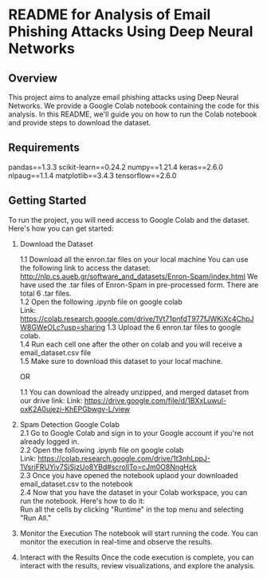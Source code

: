 # README for Analysis of Email Phishing Attacks Using Deep Neural Networks

## Overview

This project aims to analyze email phishing attacks using Deep Neural Networks. 
We provide a Google Colab notebook containing the code for this analysis. 
In this README, we'll guide you on how to run the Colab notebook and provide steps to download the dataset.

## Requirements
pandas==1.3.3
scikit-learn==0.24.2
numpy==1.21.4
keras==2.6.0
nlpaug==1.1.4
matplotlib==3.4.3
tensorflow==2.6.0

## Getting Started

To run the project, you will need access to Google Colab and the dataset. Here's how you can get started:

1. Download the Dataset

	1.1 Download all the enron.tar files on your local machine
		You can use the following link to access the dataset: http://nlp.cs.aueb.gr/software_and_datasets/Enron-Spam/index.html
		We have used the .tar files of Enron-Spam in pre-processed form. There are total 6 .tar files. <br>
	1.2  Open the following .ipynb file on google colab <br>
		Link: https://colab.research.google.com/drive/1Vt71pnfdT977fJWKiXc4ChpJW8GWeOLc?usp=sharing
	1.3 Upload the 6 enron.tar files to google colab. <br>
	1.4 Run each cell one after the other on colab and you will receive a email_dataset.csv file <br>
	1.5 Make sure to download this dataset to your local machine. <br>

	OR

	1.1 You can download the already unzipped, and merged dataset from our drive link:
		Link: https://drive.google.com/file/d/1BXxLuwul-oxK2A0ujezi-KhEPGbwgv-L/view

2. Spam Detection Google Colab <br>
	2.1 Go to Google Colab and sign in to your Google account if you're not already logged in. <br>
	2.2 Open the following .ipynb file on google colab  <br>
		Link: https://colab.research.google.com/drive/1t3nhLppJ-1VsrjFRUYiv7SjSjzUo8YBd#scrollTo=cJm0O8NngHck <br>
	2.3 Once you have opened the notebook uplaod your downloaded email_dataset.csv to the notebook <br>
	2.4 Now that you have the dataset in your Colab workspace, you can run the notebook. Here's how to do it: <br>
		Run all the cells by clicking "Runtime" in the top menu and selecting "Run All." <br>

3. Monitor the Execution
The notebook will start running the code. You can monitor the execution in real-time and observe the results.

4. Interact with the Results
Once the code execution is complete, you can interact with the results, review visualizations, and explore the analysis.
